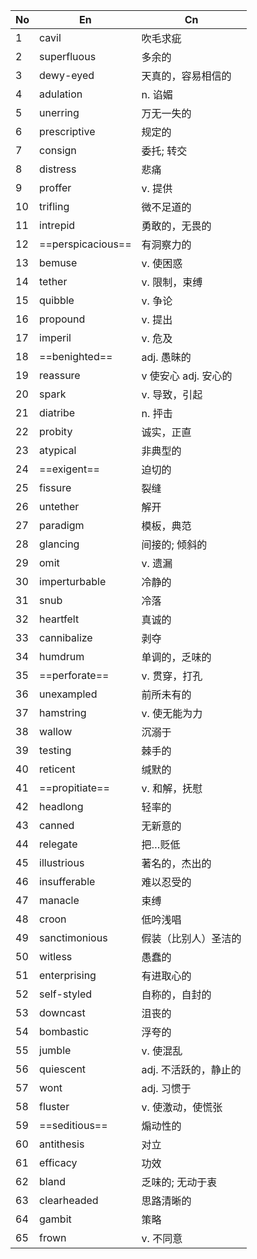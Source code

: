 
| No  | En                | Cn             |
| --- | ----------------- | -------------- |
| 1   | cavil             | 吹毛求疵           |
| 2   | superfluous       | 多余的            |
| 3   | dewy-eyed         | 天真的，容易相信的      |
| 4   | adulation         | n. 谄媚          |
| 5   | unerring          | 万无一失的          |
| 6   | prescriptive      | 规定的            |
| 7   | consign           | 委托; 转交         |
| 8   | distress          | 悲痛             |
| 9   | proffer           | v. 提供          |
| 10  | trifling          | 微不足道的          |
| 11  | intrepid          | 勇敢的，无畏的        |
| 12  | ==perspicacious== | 有洞察力的          |
| 13  | bemuse            | v. 使困惑         |
| 14  | tether            | v. 限制，束缚       |
| 15  | quibble           | v. 争论          |
| 16  | propound          | v. 提出          |
| 17  | imperil           | v. 危及          |
| 18  | ==benighted==     | adj. 愚昧的       |
| 19  | reassure          | v 使安心 adj. 安心的 |
| 20  | spark             | v. 导致，引起       |
| 21  | diatribe          | n. 抨击          |
| 22  | probity           | 诚实，正直          |
| 23  | atypical          | 非典型的           |
| 24  | ==exigent==       | 迫切的            |
| 25  | fissure           | 裂缝             |
| 26  | untether          | 解开             |
| 27  | paradigm          | 模板，典范          |
| 28  | glancing          | 间接的; 倾斜的       |
| 29  | omit              | v. 遗漏          |
| 30  | imperturbable     | 冷静的            |
| 31  | snub              | 冷落             |
| 32  | heartfelt         | 真诚的            |
| 33  | cannibalize       | 剥夺             |
| 34  | humdrum           | 单调的，乏味的        |
| 35  | ==perforate==     | v. 贯穿，打孔       |
| 36  | unexampled        | 前所未有的          |
| 37  | hamstring         | v. 使无能为力       |
| 38  | wallow            | 沉溺于            |
| 39  | testing           | 棘手的            |
| 40  | reticent          | 缄默的            |
| 41  | ==propitiate==    | v. 和解，抚慰       |
| 42  | headlong          | 轻率的            |
| 43  | canned            | 无新意的           |
| 44  | relegate          | 把…贬低           |
| 45  | illustrious       | 著名的，杰出的        |
| 46  | insufferable      | 难以忍受的          |
| 47  | manacle           | 束缚             |
| 48  | croon             | 低吟浅唱           |
| 49  | sanctimonious     | 假装（比别人）圣洁的     |
| 50  | witless           | 愚蠢的            |
| 51  | enterprising      | 有进取心的          |
| 52  | self-styled       | 自称的，自封的        |
| 53  | downcast          | 沮丧的            |
| 54  | bombastic         | 浮夸的            |
| 55  | jumble            | v. 使混乱         |
| 56  | quiescent         | adj. 不活跃的，静止的  |
| 57  | wont              | adj. 习惯于       |
| 58  | fluster           | v. 使激动，使慌张     |
| 59  | ==seditious==     | 煽动性的           |
| 60  | antithesis        | 对立             |
| 61  | efficacy          | 功效             |
| 62  | bland             | 乏味的; 无动于衷      |
| 63  | clearheaded       | 思路清晰的          |
| 64  | gambit            | 策略             |
| 65  | frown             | v. 不同意         |
